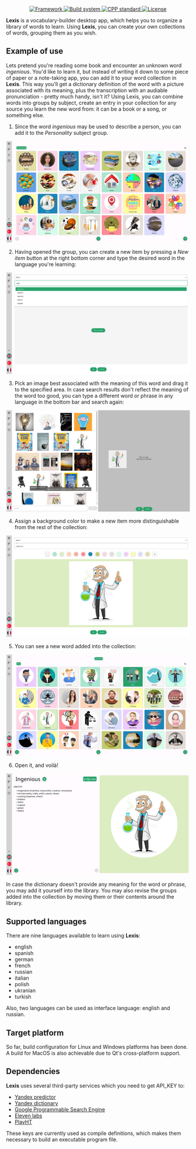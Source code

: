 <p align="center">
 <a href="https://www.qt.io/download-open-source">
   <img alt="Framework" src="https://img.shields.io/badge/Framework-Qt-green?style=for-the-badge">
 </a>
 <a href="https://cmake.org/">
   <img alt="Build system" src="https://img.shields.io/badge/Build_system-CMake-red?style=for-the-badge">
 </a>
 <a href="https://en.cppreference.com/w/cpp/23">
   <img alt="CPP standard" src="https://img.shields.io/badge/C%2B%2B_standard-23-lightblue?style=for-the-badge">
 </a>
 <a href="https://github.com/eliaseamus/lexis/blob/main/LICENSE">
   <img alt="License" src="https://img.shields.io/badge/License-GPL--3.0-blue?style=for-the-badge">
 </a>
</p>

**Lexis** is a vocabulary-builder desktop app, which helps you to organize a library of words to learn.
Using **Lexis**, you can create your own collections of words, grouping them as you wish.

## Example of use
Lets pretend you're reading some book and encounter an unknown word *ingenious*.
You'd like to learn it, but instead of writing it down to some piece of paper or a note-taking app, you can add it to your word
collection in **Lexis**. This way you'll get a dictionary definition of the word with a picture associated with
its meaning, plus the transcription with an audiable pronunciation - pretty much handy, isn't it?
Using Lexis, you can combine words into groups by subject, create an entry in your collection for any source you learn the new word from:
it can be a book or a song, or something else.

1. Since the word *ingenious* may be used to describe a person, you can add it to the *Personality* subject group.

<p align="center">
  <img alt="Collection" src="docs/images/library_view.png">
</p>

2. Having opened the group, you can create a new item by pressing a *New item* button at the right bottom corner and type
the desired word in the language you're learning:

<p align="center">
  <img alt="New word" src="docs/images/predictor.png">
</p>

3. Pick an image best associated with the meaning of this word and drag it to the specified area. In case search results don't
reflect the meaning of the word too good, you can type a different word or phrase in any language in the bottom bar and search again:

<p align="center">
  <img alt="Pick image" src="docs/images/image_picker.png">
</p>

4. Assign a background color to make a new item more distinguishable from the rest of the collection:

<p align="center">
  <img alt="Assign color" src="docs/images/library_item_configuration.png">
</p>

5. You can see a new word added into the collection:

<p align="center">
  <img alt="New word" src="docs/images/section_item.png">
</p>

6. Open it, and voilà!

<p align="center">
  <img alt="Word card" src="docs/images/item_view.png">
</p>

In case the dictionary doesn't provide any meaning for the word or phrase, you may add it yourself into the library.
You may also revise the groups added into the collection by moving them or their contents around the library.

## Supported languages
There are nine languages available to learn using **Lexis**:
- english
- spanish
- german
- french
- russian
- italian
- polish
- ukranian
- turkish

Also, two languages can be used as interface language: english and russian.

## Target platform
So far, build configuration for Linux and Windows platforms has been done. A build for MacOS is also achievable due to Qt's cross-platform support.

## Dependencies
**Lexis** uses several third-party services which you need to get API_KEY to:
- [Yandex predictor](https://yandex.com/dev/predictor/)
- [Yandex dictionary](https://yandex.com/dev/dictionary)
- [Google Programmable Search Engine](https://programmablesearchengine.google.com/about/)
- [Eleven labs](https://elevenlabs.io/)
- [PlayHT](https://play.ht/)

These keys are currently used as compile definitions, which makes them necessary to build an executable program file.
